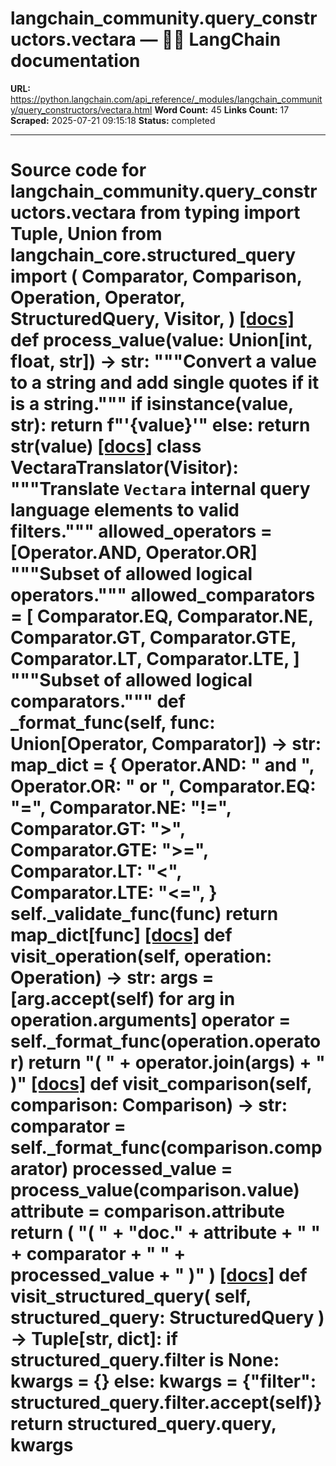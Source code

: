 # langchain_community.query_constructors.vectara — 🦜🔗 LangChain  documentation

**URL:** https://python.langchain.com/api_reference/_modules/langchain_community/query_constructors/vectara.html
**Word Count:** 45
**Links Count:** 17
**Scraped:** 2025-07-21 09:15:18
**Status:** completed

---

# Source code for langchain\_community.query\_constructors.vectara               from typing import Tuple, Union          from langchain_core.structured_query import (         Comparator,         Comparison,         Operation,         Operator,         StructuredQuery,         Visitor,     )                              [[docs]](https://python.langchain.com/api_reference/community/query_constructors/langchain_community.query_constructors.vectara.process_value.html#langchain_community.query_constructors.vectara.process_value)     def process_value(value: Union[int, float, str]) -> str:         """Convert a value to a string and add single quotes if it is a string."""         if isinstance(value, str):             return f"'{value}'"         else:             return str(value)                                             [[docs]](https://python.langchain.com/api_reference/community/query_constructors/langchain_community.query_constructors.vectara.VectaraTranslator.html#langchain_community.query_constructors.vectara.VectaraTranslator)     class VectaraTranslator(Visitor):         """Translate `Vectara` internal query language elements to valid filters."""              allowed_operators = [Operator.AND, Operator.OR]         """Subset of allowed logical operators."""         allowed_comparators = [             Comparator.EQ,             Comparator.NE,             Comparator.GT,             Comparator.GTE,             Comparator.LT,             Comparator.LTE,         ]         """Subset of allowed logical comparators."""              def _format_func(self, func: Union[Operator, Comparator]) -> str:             map_dict = {                 Operator.AND: " and ",                 Operator.OR: " or ",                 Comparator.EQ: "=",                 Comparator.NE: "!=",                 Comparator.GT: ">",                 Comparator.GTE: ">=",                 Comparator.LT: "<",                 Comparator.LTE: "<=",             }             self._validate_func(func)             return map_dict[func]                         [[docs]](https://python.langchain.com/api_reference/community/query_constructors/langchain_community.query_constructors.vectara.VectaraTranslator.html#langchain_community.query_constructors.vectara.VectaraTranslator.visit_operation)         def visit_operation(self, operation: Operation) -> str:             args = [arg.accept(self) for arg in operation.arguments]             operator = self._format_func(operation.operator)             return "( " + operator.join(args) + " )"                                        [[docs]](https://python.langchain.com/api_reference/community/query_constructors/langchain_community.query_constructors.vectara.VectaraTranslator.html#langchain_community.query_constructors.vectara.VectaraTranslator.visit_comparison)         def visit_comparison(self, comparison: Comparison) -> str:             comparator = self._format_func(comparison.comparator)             processed_value = process_value(comparison.value)             attribute = comparison.attribute             return (                 "( " + "doc." + attribute + " " + comparator + " " + processed_value + " )"             )                                        [[docs]](https://python.langchain.com/api_reference/community/query_constructors/langchain_community.query_constructors.vectara.VectaraTranslator.html#langchain_community.query_constructors.vectara.VectaraTranslator.visit_structured_query)         def visit_structured_query(             self, structured_query: StructuredQuery         ) -> Tuple[str, dict]:             if structured_query.filter is None:                 kwargs = {}             else:                 kwargs = {"filter": structured_query.filter.accept(self)}             return structured_query.query, kwargs
